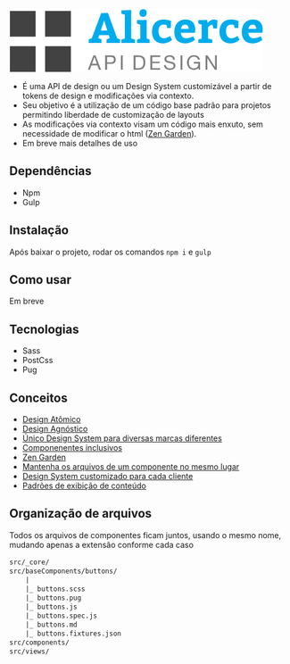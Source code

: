 ![Logo Alicerce](https://raw.githubusercontent.com/alexmfs/alicerce/main/dist/_data/logo.png)

- É uma API de design ou um Design System customizável a partir de tokens de design e modificações via contexto. 
- Seu objetivo é a utilização de um código base padrão para projetos permitindo liberdade de customização de layouts
- As modificações via contexto visam um código mais enxuto, sem necessidade de modificar o html ([Zen Garden](http://www.csszengarden.com/)).
- Em breve mais detalhes de uso

## Dependências
- Npm
- Gulp

## Instalação
Após baixar o projeto, rodar os comandos ```npm i``` e  ```gulp```

## Como usar
Em breve

## Tecnologias
- Sass
- PostCss
- Pug

## Conceitos
- [Design Atômico](http://bradfrost.com/blog/post/atomic-web-design/)
- [Design Agnóstico](http://bradfrost.com/blog/post/managing-technology-agnostic-design-systems/)
- [Único Design System para diversas marcas diferentes](http://bradfrost.com/blog/post/creating-themeable-design-systems/)
- [Componenentes inclusivos](https://inclusive-components.design/)
- [Zen Garden](http://www.csszengarden.com/)
- [Mantenha os arquivos de um componente no mesmo lugar](https://medium.com/tableless/8-regras-simples-para-uma-arquitetura-css-robusta-e-escal%C3%A1vel-545c6dade170#ea98)
- [Design System customizado para cada cliente](http://bradfrost.com/blog/post/creating-themeable-design-systems/)
- [Padrões de exibição de conteúdo](http://v3.danielmall.com/articles/content-display-patterns/) 

## Organização de arquivos
Todos os arquivos de componentes ficam juntos, usando o mesmo nome, mudando apenas a extensão conforme cada caso
```
src/_core/
src/baseComponents/buttons/
    |
    |_ buttons.scss
    |_ buttons.pug
    |_ buttons.js
    |_ buttons.spec.js
    |_ buttons.md
    |_ buttons.fixtures.json
src/components/
src/views/
```
